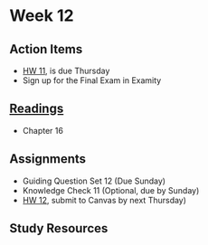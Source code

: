 # Week 12


## Action Items
* [HW 11](https://genchem.science.psu.edu/homework-11-wc-summer), is due Thursday
* Sign up for the Final Exam in Examity


## [Readings](https://genchem.science.psu.edu)
* Chapter 16


## Assignments

- Guiding Question Set 12 (Due Sunday)
- Knowledge Check 11 (Optional, due by Sunday)
- [HW 12](https://genchem.science.psu.edu/homework-12-wc-summer), submit to Canvas by next Thursday)


## Study Resources


